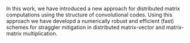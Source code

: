In this work, we have introduced a new approach for distributed matrix computations using the structure of convolutional codes. Using this approach we have developd a numerically robust and efficient (fast) schemes for straggler mitigation in distributed matrix-vector and matrix-matrix multiplication.
